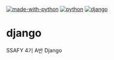 [![made-with-python](https://img.shields.io/badge/Made%20with-Python-1f425f.svg)](https://www.python.org/)
[![python](https://img.shields.io/badge/Python-3.7-1f425f)](https://www.python.org/)
[![django](https://img.shields.io/badge/django-3.1-092e20)](https://www.djangoproject.com/)

# django

SSAFY 4기 A반 Django

